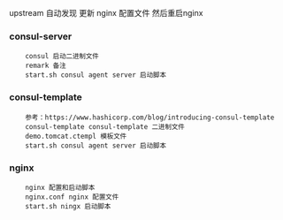 upstream 自动发现 更新 nginx 配置文件 然后重启nginx


### consul-server
        consul 启动二进制文件
        remark 备注
        start.sh consul agent server 启动脚本


### consul-template
        参考：https://www.hashicorp.com/blog/introducing-consul-template
        consul-template consul-template 二进制文件
        demo.tomcat.ctempl 模板文件
        start.sh consul agent server 启动脚本
### nginx
        nginx 配置和启动脚本
        nginx.conf nginx 配置文件
        start.sh ningx 启动脚本